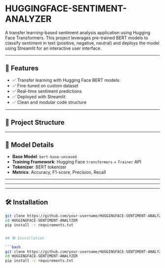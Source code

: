 # HUGGINGFACE-SENTIMENT-ANALYZER

A transfer learning-based sentiment analysis application using Hugging Face Transformers. This project leverages pre-trained BERT models to classify sentiment in text (positive, negative, neutral) and deploys the model using Streamlit for an interactive user interface.

---

## 🚀 Features

- ✅ Transfer learning with Hugging Face BERT models
- ✅ Fine-tuned on custom dataset
- ✅ Real-time sentiment predictions
- ✅ Deployed with Streamlit
- ✅ Clean and modular code structure

---

## 📁 Project Structure


---

## 🧠 Model Details

- **Base Model**: `bert-base-uncased`
- **Training Framework**: Hugging Face `transformers` + `Trainer` API
- **Tokenizer**: BERT tokenizer
- **Metrics**: Accuracy, F1-score, Precision, Recall

---
---

---

## 🛠️ Installation

```bash
git clone https://github.com/your-username/HUGGINGFACE-SENTIMENT-ANALYZER.git
cd HUGGINGFACE-SENTIMENT-ANALYZER
pip install -r requirements.txt


## 🛠️ Installation

```bash
git clone https://github.com/your-username/HUGGINGFACE-SENTIMENT-ANALYZER.git
cd HUGGINGFACE-SENTIMENT-ANALYZER
pip install -r requirements.txt
